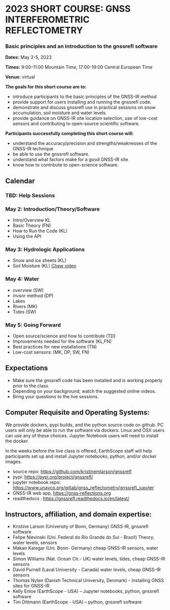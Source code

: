 # 2023 SHORT COURSE: GNSS INTERFEROMETRIC REFLECTOMETRY

### Basic principles and an introduction to the gnssrefl software 
**Dates:** May 2-5, 2023 

**Times:** 9:00-11:00 Mountain Time, 17:00-19:00 Central European Time

**Venue:** virtual


**The goals for this short course are to:**

- introduce participants to the basic principles of the GNSS-IR method
- provide support for users installing and running the gnssrefl code.
- demonstrate and discuss gnssrefl use in practical sessions on snow accumulation, soil moisture and water levels.
- provide guidance on GNSS-IR site location selection, use of low-cost sensors and contributing to open-source scientific software. 

**Participants successfully completing this short course will:**

- understand the accuracy/precision and strengths/weaknesses of the GNSS-IR technique
- be able to use the gnssrefl software.
- understand what factors make for a good GNSS-IR site 
- know how to contribute to open-science software.

## Calendar 

### TBD: Help Sessions

### May 2: Introduction/Theory/Software
- Intro/Overview KL
- Basic Theory (FN) 
- How to Run the Code (KL) 
- Using the API                                                                                                                                                                                                              
### May 3: Hydrologic Applications
- Snow and ice sheets (KL) 
- Soil Moisture (KL) [Chew video](https://www.youtube.com/watch?v=ntnqD5O8LLo)            

### May 4: Water
- overview (SW) 
- invsnr method (DP) 
- Lakes 
- Rivers (MK)  
- Tides (SW)                                                                           

### May 5: Going Forward
* Open source/science and how to contribute (TD)
* Improvements needed for the software (KL,FN)
* Best practices for new installations (TN)  
* Low-cost sensors: (MK, DP, SW, FN)

## Expectations
* Make sure the gnssrefl code has been installed and is working properly prior to the class.
* Depending on your background, watch the suggested online videos.
* Bring your questions to the live sessions.

## Computer Requisite and Operating Systems:
We provide dockers, pypi builds, and the python source code on github. PC users will only be 
able to run the software via dockers. Linux and OSX users can use any of these choices.
Jupyter Notebook users will need to install the docker.

In the weeks before the live class is offered, 
EarthScope staff will help participants set up and install Jupyter notebooks, python, and/or docker images.  

* source repo: https://github.com/kristinemlarson/gnssrefl
* pypi: https://pypi.org/project/gnssrefl/
* jupyter notebook repo: https://www.unavco.org/gitlab/gnss_reflectometry/gnssrefl_jupyter
* GNSS-IR web app, https://gnss-reflections.org
* readthedocs : https://gnssrefl.readthedocs.io/en/latest/

## Instructors, affiliation, and domain expertise:  
* Kristine Larson (University of Bonn, Germany) GNSS-IR, gnssrefl software
* Felipe Nievinski (Uni. Federal do Rio Grande do Sul - Brazil) Theory, water levels, sensors
* Makan Karegar (Uni. Bonn- Germany) cheap GNSS-IR sensors, water levels 
* Simon Williams (Nat. Ocean Ctr.- UK) water levels, tides, cheap GNSS-IR sensors
* David Purnell (Laval University - Canada) water levels, cheap GNSS-IR sensors
* Thomas Nylen (Danish Technical University, Denmark) - installing GNSS sites for GNSS-IR
* Kelly Enloe (EarthScope - USA) – Jupyter notebooks, python, gnssrefl software
* Tim Dittmann (EarthScope - USA) – python, gnssrefl software


